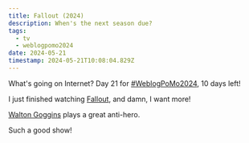 ```yaml
---
title: Fallout (2024)
description: When's the next season due?
tags:
  - tv
  - weblogpomo2024
date: 2024-05-21
timestamp: 2024-05-21T10:08:04.829Z
---
```


What's going on Internet? Day 21 for [#WeblogPoMo2024](/tags/weblogpomo2024/), 10 days left!

I just finished watching [Fallout](https://www.themoviedb.org/tv/106379-fallout), and damn, I want more!

[Walton Goggins](https://www.themoviedb.org/person/27740-walton-goggins) plays a great anti-hero.

Such a good show!